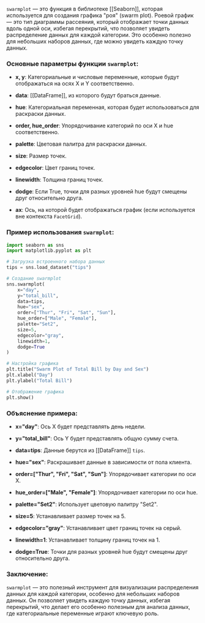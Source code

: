 `swarmplot` — это функция в библиотеке [[Seaborn]], которая используется для создания графика "роя" (swarm plot). Роевой график — это тип диаграммы рассеяния, который отображает точки данных вдоль одной оси, избегая перекрытий, что позволяет увидеть распределение данных для каждой категории. Это особенно полезно для небольших наборов данных, где можно увидеть каждую точку данных.

### Основные параметры функции `swarmplot`:

- **x, y**: Категориальные и числовые переменные, которые будут отображаться на осях X и Y соответственно.
    
- **data**: [[DataFrame]], из которого будут браться данные.
    
- **hue**: Категориальная переменная, которая будет использоваться для раскраски данных.
    
- **order, hue_order**: Упорядочивание категорий по оси X и hue соответственно.
    
- **palette**: Цветовая палитра для раскраски данных.
    
- **size**: Размер точек.
    
- **edgecolor**: Цвет границ точек.
    
- **linewidth**: Толщина границ точек.
    
- **dodge**: Если True, точки для разных уровней hue будут смещены друг относительно друга.
    
- **ax**: Ось, на которой будет отображаться график (если используется вне контекста `FacetGrid`).

### Пример использования `swarmplot`:
```python
import seaborn as sns
import matplotlib.pyplot as plt

# Загрузка встроенного набора данных
tips = sns.load_dataset("tips")

# Создание swarmplot
sns.swarmplot(
    x="day",
    y="total_bill",
    data=tips,
    hue="sex",
    order=["Thur", "Fri", "Sat", "Sun"],
    hue_order=["Male", "Female"],
    palette="Set2",
    size=5,
    edgecolor="gray",
    linewidth=1,
    dodge=True
)

# Настройка графика
plt.title("Swarm Plot of Total Bill by Day and Sex")
plt.xlabel("Day")
plt.ylabel("Total Bill")

# Отображение графика
plt.show()
```
### Объяснение примера:

- **x="day"**: Ось X будет представлять день недели.
    
- **y="total_bill"**: Ось Y будет представлять общую сумму счета.
    
- **data=tips**: Данные берутся из [[DataFrame]] `tips`.
    
- **hue="sex"**: Раскрашивает данные в зависимости от пола клиента.
    
- **order=["Thur", "Fri", "Sat", "Sun"]**: Упорядочивает категории по оси X.
    
- **hue_order=["Male", "Female"]**: Упорядочивает категории по оси hue.
    
- **palette="Set2"**: Использует цветовую палитру "Set2".
    
- **size=5**: Устанавливает размер точек на 5.
    
- **edgecolor="gray"**: Устанавливает цвет границ точек на серый.
    
- **linewidth=1**: Устанавливает толщину границ точек на 1.
    
- **dodge=True**: Точки для разных уровней hue будут смещены друг относительно друга.
### Заключение:

`swarmplot` — это полезный инструмент для визуализации распределения данных для каждой категории, особенно для небольших наборов данных. Он позволяет увидеть каждую точку данных, избегая перекрытий, что делает его особенно полезным для анализа данных, где категориальные переменные играют ключевую роль.